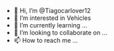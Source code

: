 - 👋 Hi, I’m @Tiagocarlover12
- 👀 I’m interested in Vehicles
- 🌱 I’m currently learning ...
- 💞️ I’m looking to collaborate on ...
- 📫 How to reach me ...

<!---
Tiagocarlover12/Tiagocarlover12 is a ✨ special ✨ repository because its `README.md` (this file) appears on your GitHub profile.
You can click the Preview link to take a look at your changes.
--->
